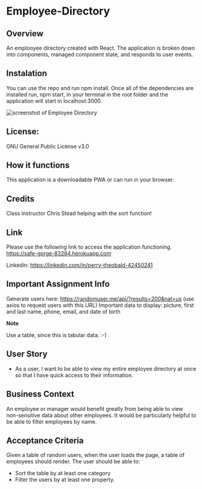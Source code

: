 # Employee-Directory

## Overview 
An emplooyee directory created with React. The application is broken down into components, managed component state, and responds to user events. 

## Instalation 
You can use the repo and run npm install. Once all of the dependencies are installed run, npm start, in your terminal in the root folder and the application will start in localhost:3000.




![screenshot of Employee Directory](./screenshot.gif) 
## License:

GNU General Public License v3.0


## How it functions
 This application is a downloadable PWA or can run in your browser. 

## Credits
Class instructor Chris Stead helping with the sort function!

## Link

Please use the following link to access the application functioning. 
https://safe-gorge-83284.herokuapp.com

Linkedin: https://linkedin.com/in/perry-theobald-42450241





## Important Assignment Info

Generate users here:
https://randomuser.me/api/?results=200&nat=us
(use axios to request users with this URL)
Important data to display:
picture, first and last name, phone, email, and date of birth

**Note**

Use a table, since this is tabular data. :-)

## User Story

* As a user, I want to be able to view my entire employee directory at once so that I have quick access to their information.

## Business Context

An employee or manager would benefit greatly from being able to view non-sensitive data about other employees. It would be particularly helpful to be able to filter employees by name.

## Acceptance Criteria

Given a table of random users, when the user loads the page, a table of employees should render. 
The user should be able to:
  * Sort the table by at least one category
  * Filter the users by at least one property.
